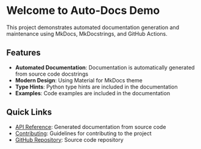 # Welcome to Auto-Docs Demo

This project demonstrates automated documentation generation and maintenance using MkDocs, MkDocstrings, and GitHub Actions.

## Features

- **Automated Documentation**: Documentation is automatically generated from source code docstrings
- **Modern Design**: Using Material for MkDocs theme
- **Type Hints**: Python type hints are included in the documentation
- **Examples**: Code examples are included in the documentation

## Quick Links

- [API Reference](api.md): Generated documentation from source code
- [Contributing](contributing.md): Guidelines for contributing to the project
- [GitHub Repository](https://github.com/efoss348/auto-docs-demo): Source code repository